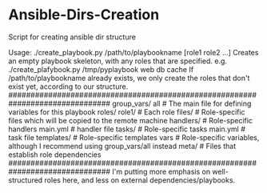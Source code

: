 # Ansible-Dirs-Creation
Script for creating ansible dir structure 


Usage: ./create_playbook.py /path/to/playbookname [role1 role2 ...]
Creates an empty playbook skeleton, with any roles that are specified.
e.g. ./create_plafybook.py /tmp/pyplaybook web db cache
If /path/to/playbookname already exists, we only create the roles that don't 
exist yet, according to our structure.
            ###############################################################################
            group_vars/
                all                   # The main file for defining variables for this playbook
            roles/
                role1/                # Each role
                    files/            # Role-specific files which will be copied to the remote machine
                    handlers/         # Role-specific handlers
                        main.yml      # handler file
                    tasks/            # Role-specific tasks
                        main.yml      # task file
                    templates/        # Role-specific templates
                    vars              # Role-specific variables, although I recommend using group_vars/all instead
                    meta/             # Files that establish role dependencies
            ###############################################################################
I'm putting more emphasis on well-structured roles here, and less on external 
dependencies/playbooks.
